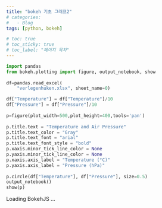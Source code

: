 ```yaml
---
title: "bokeh 기초 그래프2"
# categories:
#   - Blog
tags: [python, bokeh]

# toc: true
# toc_sticky: true
# toc_label: "페이지 목차"
---
```



```python
import pandas
from bokeh.plotting import figure, output_notebook, show
 
df=pandas.read_excel(
    "verlegenhuken.xlsx", sheet_name=0)

df["Temperature"] = df["Temperature"]/10
df["Pressure"] = df["Pressure"]/10
 
p=figure(plot_width=500,plot_height=400,tools='pan')
 
p.title.text = "Temperature and Air Pressure"
p.title.text_color = "Gray"
p.title.text_font = "arial"
p.title.text_font_style = "bold"
p.xaxis.minor_tick_line_color = None
p.yaxis.minor_tick_line_color = None
p.xaxis.axis_label = "Temperature (°C)"
p.yaxis.axis_label = "Pressure (hPa)"    
 
p.circle(df["Temperature"], df["Pressure"], size=0.5)
output_notebook()
show(p)
```


<div class="bk-root">
        <a href="https://bokeh.org" target="_blank" class="bk-logo bk-logo-small bk-logo-notebook"></a>
        <span id="1123">Loading BokehJS ...</span>
    </div>







<div class="bk-root" id="5233a54d-c202-49eb-bb8c-47da18677229" data-root-id="1093"></div>




